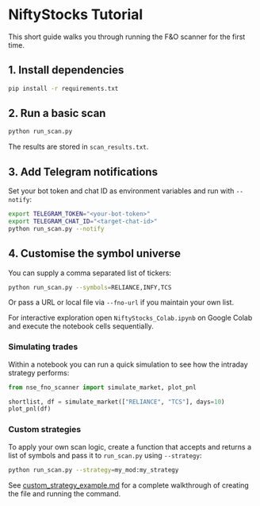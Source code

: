 # NiftyStocks Tutorial

This short guide walks you through running the F&O scanner for the first time.

## 1. Install dependencies
```bash
pip install -r requirements.txt
```

## 2. Run a basic scan
```bash
python run_scan.py
```
The results are stored in `scan_results.txt`.

## 3. Add Telegram notifications
Set your bot token and chat ID as environment variables and run with `--notify`:
```bash
export TELEGRAM_TOKEN="<your-bot-token>"
export TELEGRAM_CHAT_ID="<target-chat-id>"
python run_scan.py --notify
```

## 4. Customise the symbol universe
You can supply a comma separated list of tickers:
```bash
python run_scan.py --symbols=RELIANCE,INFY,TCS
```
Or pass a URL or local file via `--fno-url` if you maintain your own list.

For interactive exploration open `NiftyStocks_Colab.ipynb` on Google Colab and
execute the notebook cells sequentially.

### Simulating trades

Within a notebook you can run a quick simulation to see how the intraday
strategy performs:

```python
from nse_fno_scanner import simulate_market, plot_pnl

shortlist, df = simulate_market(["RELIANCE", "TCS"], days=10)
plot_pnl(df)
```

### Custom strategies

To apply your own scan logic, create a function that accepts and returns a list
of symbols and pass it to ``run_scan.py`` using ``--strategy``:

```bash
python run_scan.py --strategy=my_mod:my_strategy
```
See [custom_strategy_example.md](custom_strategy_example.md) for a complete
walkthrough of creating the file and running the command.
